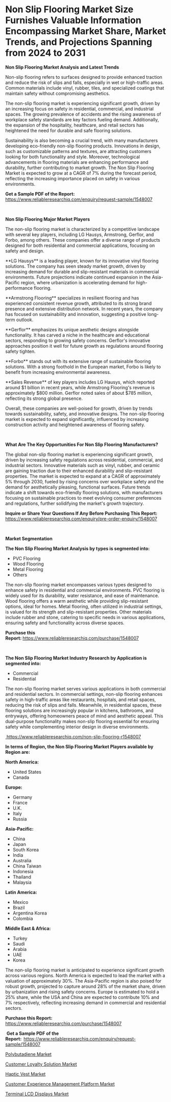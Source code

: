 <p><h1>Non Slip Flooring Market Size Furnishes Valuable Information Encompassing Market Share, Market Trends, and Projections Spanning from 2024 to 2031</h1></p><p><strong>Non Slip Flooring Market Analysis and Latest Trends</strong></p>
<p><p>Non-slip flooring refers to surfaces designed to provide enhanced traction and reduce the risk of slips and falls, especially in wet or high-traffic areas. Common materials include vinyl, rubber, tiles, and specialized coatings that maintain safety without compromising aesthetics. </p><p>The non-slip flooring market is experiencing significant growth, driven by an increasing focus on safety in residential, commercial, and industrial spaces. The growing prevalence of accidents and the rising awareness of workplace safety standards are key factors fueling demand. Additionally, the expansion of the hospitality, healthcare, and retail sectors has heightened the need for durable and safe flooring solutions.</p><p>Sustainability is also becoming a crucial trend, with many manufacturers developing eco-friendly non-slip flooring products. Innovations in design, such as customizable patterns and textures, are attracting customers looking for both functionality and style. Moreover, technological advancements in flooring materials are enhancing performance and durability, further contributing to market growth. The Non Slip Flooring Market is expected to grow at a CAGR of 7% during the forecast period, reflecting the increasing importance placed on safety in various environments.</p></p>
<p><strong>Get a Sample PDF of the Report:&nbsp;</strong> <a href="https://www.reliableresearchiq.com/enquiry/request-sample/1548007?utm_campaign=1106&utm_medium=2&utm_source=Github&utm_content=ia&utm_term=14112024&utm_id=non-slip-flooring">https://www.reliableresearchiq.com/enquiry/request-sample/1548007</a></p>
<p>&nbsp;</p>
<p><strong>Non Slip Flooring Major Market Players</strong></p>
<p><p>The non-slip flooring market is characterized by a competitive landscape with several key players, including LG Hausys, Armstrong, Gerflor, and Forbo, among others. These companies offer a diverse range of products designed for both residential and commercial applications, focusing on safety and design.</p><p>**LG Hausys** is a leading player, known for its innovative vinyl flooring solutions. The company has seen steady market growth, driven by increasing demand for durable and slip-resistant materials in commercial environments. Future projections indicate continued expansion in the Asia-Pacific region, where urbanization is accelerating demand for high-performance flooring.</p><p>**Armstrong Flooring** specializes in resilient flooring and has experienced consistent revenue growth, attributed to its strong brand presence and extensive distribution network. In recent years, the company has focused on sustainability and innovation, suggesting a positive long-term outlook.</p><p>**Gerflor** emphasizes its unique aesthetic designs alongside functionality. It has carved a niche in the healthcare and educational sectors, responding to growing safety concerns. Gerflor's innovative approaches position it well for future growth as regulations around flooring safety tighten.</p><p>**Forbo** stands out with its extensive range of sustainable flooring solutions. With a strong foothold in the European market, Forbo is likely to benefit from increasing environmental awareness. </p><p>**Sales Revenue** of key players includes LG Hausys, which reported around $1 billion in recent years, while Armstrong Flooring's revenue is approximately $800 million. Gerflor noted sales of about $785 million, reflecting its strong global presence.</p><p>Overall, these companies are well-poised for growth, driven by trends towards sustainability, safety, and innovative designs. The non-slip flooring market is expected to expand significantly, influenced by increasing construction activity and heightened awareness of flooring safety.</p></p>
<p>&nbsp;</p>
<p><strong>What Are The Key Opportunities For Non Slip Flooring Manufacturers?</strong></p>
<p><p>The global non-slip flooring market is experiencing significant growth, driven by increasing safety regulations across residential, commercial, and industrial sectors. Innovative materials such as vinyl, rubber, and ceramic are gaining traction due to their enhanced durability and slip-resistant properties. The market is expected to expand at a CAGR of approximately 5% through 2030, fueled by rising concerns over workplace safety and the demand for aesthetically pleasing, functional surfaces. Future trends indicate a shift towards eco-friendly flooring solutions, with manufacturers focusing on sustainable practices to meet evolving consumer preferences and regulations, further solidifying the market's growth trajectory.</p></p>
<p><strong>Inquire or Share Your Questions If Any Before Purchasing This Report:</strong> <a href="https://www.reliableresearchiq.com/enquiry/pre-order-enquiry/1548007?utm_campaign=1106&utm_medium=2&utm_source=Github&utm_content=ia&utm_term=14112024&utm_id=non-slip-flooring">https://www.reliableresearchiq.com/enquiry/pre-order-enquiry/1548007</a></p>
<p>&nbsp;</p>
<p><strong>Market Segmentation</strong></p>
<p><strong>The Non Slip Flooring Market Analysis by types is segmented into:</strong></p>
<p><ul><li>PVC Flooring</li><li>Wood Flooring</li><li>Metal Flooring</li><li>Others</li></ul></p>
<p><p>The non-slip flooring market encompasses various types designed to enhance safety in residential and commercial environments. PVC flooring is widely used for its durability, water resistance, and ease of maintenance. Wood flooring offers a warm aesthetic while providing slip-resistant options, ideal for homes. Metal flooring, often utilized in industrial settings, is valued for its strength and slip-resistant properties. Other materials include rubber and stone, catering to specific needs in various applications, ensuring safety and functionality across diverse spaces.</p></p>
<p><strong>Purchase this Report:&nbsp;</strong><a href="https://www.reliableresearchiq.com/purchase/1548007?utm_campaign=1106&utm_medium=2&utm_source=Github&utm_content=ia&utm_term=14112024&utm_id=non-slip-flooring">https://www.reliableresearchiq.com/purchase/1548007</a></p>
<p>&nbsp;</p>
<p><strong>The Non Slip Flooring Market Industry Research by Application is segmented into:</strong></p>
<p><ul><li>Commercial</li><li>Residential</li></ul></p>
<p><p>The non-slip flooring market serves various applications in both commercial and residential sectors. In commercial settings, non-slip flooring enhances safety in high-traffic areas like restaurants, hospitals, and retail spaces, reducing the risk of slips and falls. Meanwhile, in residential spaces, these flooring solutions are increasingly popular in kitchens, bathrooms, and entryways, offering homeowners peace of mind and aesthetic appeal. This dual-purpose functionality makes non-slip flooring essential for ensuring safety while complementing interior design in diverse environments.</p></p>
<p><a href="https://www.reliableresearchiq.com/non-slip-flooring-r1548007?utm_campaign=1106&utm_medium=2&utm_source=Github&utm_content=ia&utm_term=14112024&utm_id=non-slip-flooring">&nbsp;https://www.reliableresearchiq.com/non-slip-flooring-r1548007</a></p>
<p><strong>In terms of Region, the Non Slip Flooring Market Players available by Region are:</strong></p>
<p>
    <p> <strong> North America: </strong>
        <ul>
            <li>United States</li>
            <li>Canada</li>
        </ul>
        </p> 
    <p> <strong> Europe: </strong>
        <ul>
            <li>Germany</li>
            <li>France</li>
            <li>U.K.</li>
            <li>Italy</li>
            <li>Russia</li>
        </ul>
        </p> 
    <p> <strong> Asia-Pacific: </strong>
        <ul>
            <li>China</li>
            <li>Japan</li>
            <li>South Korea</li>
            <li>India</li>
            <li>Australia</li>
            <li>China Taiwan</li>
            <li>Indonesia</li>
            <li>Thailand</li>
            <li>Malaysia</li>
        </ul>
        </p> 
    <p> <strong> Latin America: </strong>
        <ul>
            <li>Mexico</li>
            <li>Brazil</li>
            <li>Argentina Korea</li>
            <li>Colombia</li>
        </ul>
        </p> 
    <p> <strong> Middle East & Africa: </strong>
        <ul>
            <li>Turkey</li>
            <li>Saudi</li>
            <li>Arabia</li>
            <li>UAE</li>
            <li>Korea</li>
        </ul>
    </p>
    </p>
<p><p>The non-slip flooring market is anticipated to experience significant growth across various regions. North America is expected to lead the market with a valuation of approximately 30%. The Asia-Pacific region is also poised for robust growth, projected to capture around 28% of the market share, driven by urbanization and rising safety concerns. Europe is estimated to hold a 25% share, while the USA and China are expected to contribute 10% and 7% respectively, reflecting increasing demand in commercial and residential sectors.</p></p>
<p><strong>Purchase this Report: </strong><a href="https://www.reliableresearchiq.com/purchase/1548007?utm_campaign=1106&utm_medium=2&utm_source=Github&utm_content=ia&utm_term=14112024&utm_id=non-slip-flooring">https://www.reliableresearchiq.com/purchase/1548007</a></p>
<p>&nbsp;<strong>Get a Sample PDF of the Report:&nbsp;&nbsp;</strong><a href="https://www.reliableresearchiq.com/enquiry/request-sample/1548007?utm_campaign=1106&utm_medium=2&utm_source=Github&utm_content=ia&utm_term=14112024&utm_id=non-slip-flooring">https://www.reliableresearchiq.com/enquiry/request-sample/1548007</a></p>
<p><strong></strong></p>
<p><p><a href="https://www.linkedin.com/pulse/global-polybutadiene-market-pulse-trends-growth-analysis-2024-2neyc?utm_campaign=1106&utm_medium=2&utm_source=Github&utm_content=ia&utm_term=14112024&utm_id=non-slip-flooring">Polybutadiene Market</a></p><p><a href="https://issuu.com/reportprime-2/docs/customer-loyalty-solution-market-si_3e46fdcef2a2f6?utm_campaign=1106&utm_medium=2&utm_source=Github&utm_content=ia&utm_term=14112024&utm_id=non-slip-flooring">Customer Loyalty Solution Market</a></p><p><a href="https://www.linkedin.com/pulse/haptic-vest-market-size-growth-industry-analysis-segmentation-ixcpc?utm_campaign=1106&utm_medium=2&utm_source=Github&utm_content=ia&utm_term=14112024&utm_id=non-slip-flooring">Haptic Vest Market</a></p><p><a href="https://issuu.com/reportprime-2/docs/customer-experience-management-plat_2bfe4b5fc39ae4?utm_campaign=1106&utm_medium=2&utm_source=Github&utm_content=ia&utm_term=14112024&utm_id=non-slip-flooring">Customer Experience Management Platform Market</a></p><p><a href="https://www.linkedin.com/pulse/navigating-global-terminal-lcd-displays-market-landscape-trends-y9thc?utm_campaign=1106&utm_medium=2&utm_source=Github&utm_content=ia&utm_term=14112024&utm_id=non-slip-flooring">Terminal LCD Displays Market</a></p></p>